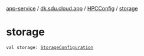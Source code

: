 [app-service](../../index.md) / [dk.sdu.cloud.app](../index.md) / [HPCConfig](index.md) / [storage](./storage.md)

# storage

`val storage: `[`StorageConfiguration`](../-storage-configuration/index.md)